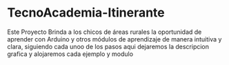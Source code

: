 # TecnoAcademia-Itinerante
Este Proyecto Brinda a los chicos de áreas rurales la oportunidad de aprender con Arduino y otros módulos de aprendizaje de manera intuitiva y clara, siguiendo cada unoo de los pasos aqui dejaremos la descripcion grafica y alojaremos cada ejemplo y modulo
